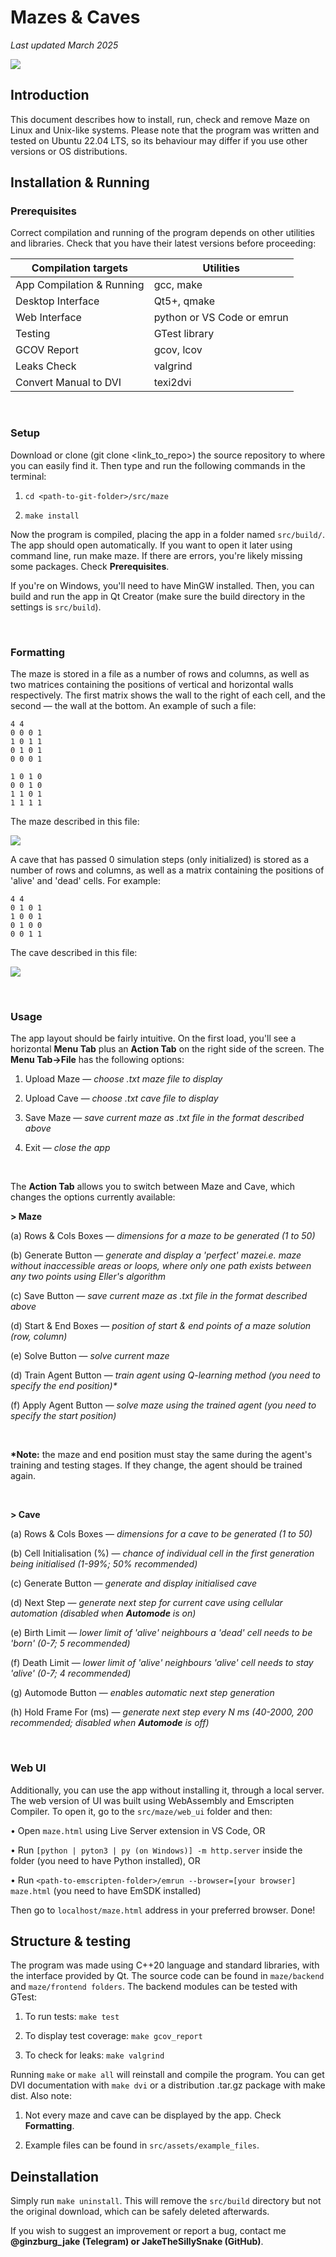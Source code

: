 # Mazes & Caves

_Last updated March 2025_

![](src/assets/media/demo.GIF)

## Introduction

This document describes how to install, run, check and remove Maze on Linux and Unix-like systems. Please note that the program was written and tested on Ubuntu 22.04 LTS, so its behaviour may differ if you use other versions or OS distributions.

## Installation & Running

### Prerequisites

Correct compilation and running of the program depends on other utilities and libraries. Check that you have their latest versions before proceeding: 

| Compilation targets | Utilities |
| ------------------- | --------- |
| App Compilation & Running | gcc, make |
| Desktop Interface | Qt5+, qmake |
| Web Interface | python or VS Code or emrun |
| Testing | GTest library |
| GCOV Report | gcov, lcov |
| Leaks Check | valgrind |
| Convert Manual to DVI | texi2dvi |

</br>

### Setup

Download or clone (git clone <link_to_repo>) the source repository to where you can easily find it. Then type and run the following commands in the terminal: 

1. `cd <path-to-git-folder>/src/maze`

2. `make install`

Now the program is compiled, placing the app in a folder named `src/build/`. The app should open automatically. If you want to open it later using command line, run make maze. If there are errors, you're likely missing some packages. Check __Prerequisites__.

If you're on Windows, you'll need to have MinGW installed. Then, you can build and run the app in Qt Creator (make sure the build directory in the settings is `src/build`).

</br>

### Formatting

The maze is stored in a file as a number of rows and columns, as well as two matrices containing the positions of vertical and horizontal walls respectively. The first matrix shows the wall to the right of each cell, and the second — the wall at the bottom. An example of such a file:
```
4 4 
0 0 0 1 
1 0 1 1 
0 1 0 1 
0 0 0 1

1 0 1 0 
0 0 1 0 
1 1 0 1 
1 1 1 1
```

The maze described in this file:

![](src/assets/media/maze.jpg)


A cave that has passed 0 simulation steps (only initialized) is stored as a number of rows and columns, as well as a matrix containing the positions of 'alive' and 'dead' cells. For example:
```
4 4 
0 1 0 1 
1 0 0 1 
0 1 0 0 
0 0 1 1
```

The cave described in this file:

![](src/assets/media/cave.jpg)

</br>

### Usage

The app layout should be fairly intuitive. On the first load, you'll see a horizontal __Menu Tab__ plus an __Action Tab__ on the right side of the screen. The __Menu Tab->File__ has the following options: 

1. Upload Maze — _choose .txt maze file to display_ 

2. Upload Cave — _choose .txt cave file to display_ 

3. Save Maze — _save current maze as .txt file in the format described above_

4. Exit — _close the app_

</br>

The __Action Tab__ allows you to switch between Maze and Cave, which changes the options currently available:

__> Maze__

(a) Rows & Cols Boxes — _dimensions for a maze to be generated (1 to 50)_

(b) Generate Button — _generate and display a 'perfect' mazei.e. maze without inaccessible areas or loops, where only one path exists between any two points using Eller's algorithm_

(c) Save Button — _save current maze as .txt file in the format described above_

(d) Start & End Boxes — _position of start & end points of a maze solution (row, column)_

(e) Solve Button — _solve current maze_

(d) Train Agent Button — _train agent using Q-learning method (you need to specify the end position)*_

(f) Apply Agent Button — _solve maze using the trained agent (you need to specify the start position)_

</br>

__*Note:__ the maze and end position must stay the same during the agent's training and testing stages. If they change, the agent should be trained again.

</br>

__> Cave__

(a) Rows & Cols Boxes — _dimensions for a cave to be generated (1 to 50)_

(b) Cell Initialisation (%) — _chance of individual cell in the first generation being initialised (1-99%; 50% recommended)_

(c) Generate Button — _generate and display initialised cave_

(d) Next Step — _generate next step for current cave using cellular automation (disabled when __Automode__ is on)_

(e) Birth Limit — _lower limit of 'alive' neighbours a 'dead' cell needs to be 'born' (0-7; 5 recommended)_

(f) Death Limit — _lower limit of 'alive' neighbours 'alive' cell needs to stay 'alive' (0-7; 4 recommended)_

(g) Automode Button — _enables automatic next step generation_

(h) Hold Frame For (ms) — _generate next step every N ms (40-2000, 200 recommended; disabled when __Automode__ is off)_

</br>

### Web UI

Additionally, you can use the app without installing it, through a local server. The web version of UI was built using WebAssembly and Emscripten Compiler. To open it, go to the `src/maze/web_ui` folder and then:

• Open `maze.html` using Live Server extension in VS Code, OR

• Run `[python | pyton3 | py (on Windows)] -m http.server` inside the folder (you need to have Python installed), OR

• Run `<path-to-emscripten-folder>/emrun --browser=[your browser] maze.html` (you need to have EmSDK installed)

Then go to `localhost/maze.html` address in your preferred browser. Done!


## Structure & testing

The program was made using C++20 language and standard libraries, with the interface provided by Qt. The source code can be found in `maze/backend` and `maze/frontend folders`. The backend modules can be tested with GTest: 

1. To run tests: `make test `

2. To display test coverage: `make gcov_report` 

3. To check for leaks: `make valgrind`  

Running `make` or `make all` will reinstall and compile the program. You can get DVI documentation with `make dvi` or a distribution .tar.gz package with make dist. Also note: 

1. Not every maze and cave can be displayed by the app. Check __Formatting__.

2. Example files can be found in `src/assets/example_files`.


## Deinstallation

Simply run `make uninstall`. This will remove the `src/build` directory but not the original download, which can be safely deleted afterwards.

If you wish to suggest an improvement or report a bug, contact me __@ginzburg_jake (Telegram) or JakeTheSillySnake (GitHub)__.
